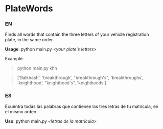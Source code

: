 # PlateWords

### EN
Finds all words that contain the three letters of your vehicle registration plate, in the same order.

**Usage**: python main.py *<your plate's letters>*

Example:
> python main.py khh

> ['Balkhash', 'breakthrough', "breakthrough's", 'breakthroughs', 'knighthood', "knighthood's", 'knighthoods']

### ES
Ecuentra todas las palabras que contienen las tres letras de tu matrícula, en el mismo orden.

**Uso**: python main.py *<letras de la matrícula>*
